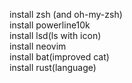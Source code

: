install zsh (and oh-my-zsh)  
install powerline10k  
install lsd(ls with icon)  
install neovim  
install bat(improved cat)  
install rust(language) 
